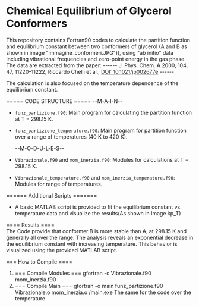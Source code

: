 # Chemical Equilibrium of Glycerol Conformers

This repository contains Fortran90 codes to calculate the partition function and equilibrium constant between two conformers of glycerol (A and B as shown in image "immagine_conformeri.JPG")), using "ab initio" data  including vibrational frequencies and zero-point energy in the gas phase.
The data are extracted from the paper:
------ J. Phys. Chem. A 2000, 104, 47, 11220–11222, Riccardo Chelli et al., [DOI: 10.1021/jp002677e](https://doi.org/10.1021/jp002677e) ------

The calculation is also focused on the temperature dependence of the equilibrium constant.

===== CODE STRUCTURE =====
       --M-A-I-N--        
      
  - `funz_partizione.f90`: Main program for calculating the partition function at T = 298.15 K.
  - `funz_partizione_temperature.f90`: Main program for partition function over a range of temperatures (40 K to 420 K).
 
    --M-O-D-U-L-E-S--
                                        
  - `Vibrazionale.f90` and `mom_inerzia.f90`: Modules for calculations at T = 298.15 K.
  - `Vibrazionale_temperature.f90` and `mom_inerzia_temperature.f90`: Modules for range of temperatures.
    
====== Additional Scripts =======
  - A basic MATLAB script is provided to fit the equilibrium constant vs. temperature data and visualize the results(As shown in Image kp_T)

 ==== Results ====                                   
The Code provide that conformer B is more stable than A, at 298.15 K and generally all over the range.
The analysis reveals an exponential decrease in the equilibrium constant with increasing temperature. This behavior is visualized using the provided MATLAB script.

=== How to Compile ====
1. === Compile Modules ===
   gfortran -c Vibrazionale.f90 mom_inerzia.f90
2. === Compile Main ===
   gfortran -o main funz_partizione.f90 Vibrazionale.o mom_inerzia.o
   /main.exe
The same for the code over the temperature
